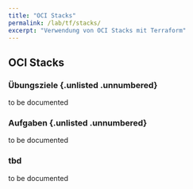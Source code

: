 ```yaml
---
title: "OCI Stacks"
permalink: /lab/tf/stacks/
excerpt: "Verwendung von OCI Stacks mit Terraform"
---
```

<!-- markdownlint-disable MD013 -->
<!-- markdownlint-disable MD025 -->
<!-- markdownlint-disable MD033 -->
<!-- markdownlint-disable MD041 -->
## OCI Stacks

### Übungsziele {.unlisted .unnumbered}

to be documented

### Aufgaben {.unlisted .unnumbered}

to be documented

### tbd

to be documented
